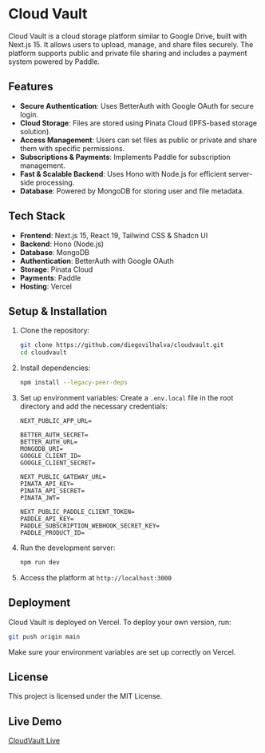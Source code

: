 # Cloud Vault

Cloud Vault is a cloud storage platform similar to Google Drive, built with Next.js 15. It allows users to upload, manage, and share files securely. The platform supports public and private file sharing and includes a payment system powered by Paddle.

## Features

- **Secure Authentication**: Uses BetterAuth with Google OAuth for secure login.
- **Cloud Storage**: Files are stored using Pinata Cloud (IPFS-based storage solution).
- **Access Management**: Users can set files as public or private and share them with specific permissions.
- **Subscriptions & Payments**: Implements Paddle for subscription management.
- **Fast & Scalable Backend**: Uses Hono with Node.js for efficient server-side processing.
- **Database**: Powered by MongoDB for storing user and file metadata.

## Tech Stack

- **Frontend**: Next.js 15, React 19, Tailwind CSS & Shadcn UI
- **Backend**: Hono (Node.js)
- **Database**: MongoDB
- **Authentication**: BetterAuth with Google OAuth
- **Storage**: Pinata Cloud
- **Payments**: Paddle
- **Hosting**: Vercel

## Setup & Installation

1. Clone the repository:
   ```sh
   git clone https://github.com/diegovilhalva/cloudvault.git
   cd cloudvault
   ```

2. Install dependencies:
   ```sh
   npm install --legacy-peer-deps
   ```

3. Set up environment variables:
   Create a `.env.local` file in the root directory and add the necessary credentials:
   ```env
   NEXT_PUBLIC_APP_URL=
   
   BETTER_AUTH_SECRET=
   BETTER_AUTH_URL=
   MONGODB_URI=
   GOOGLE_CLIENT_ID=
   GOOGLE_CLIENT_SECRET=
   
   NEXT_PUBLIC_GATEWAY_URL=
   PINATA_API_KEY=
   PINATA_API_SECRET=
   PINATA_JWT=
   
   NEXT_PUBLIC_PADDLE_CLIENT_TOKEN=
   PADDLE_API_KEY=
   PADDLE_SUBSCRIPTION_WEBHOOK_SECRET_KEY=
   PADDLE_PRODUCT_ID=
   ```

4. Run the development server:
   ```sh
   npm run dev
   ```

5. Access the platform at `http://localhost:3000`

## Deployment
Cloud Vault is deployed on Vercel. To deploy your own version, run:
```sh
git push origin main
```
Make sure your environment variables are set up correctly on Vercel.


## License
This project is licensed under the MIT License.

## Live Demo
[CloudVault Live](https://cloudvault-tau.vercel.app)

